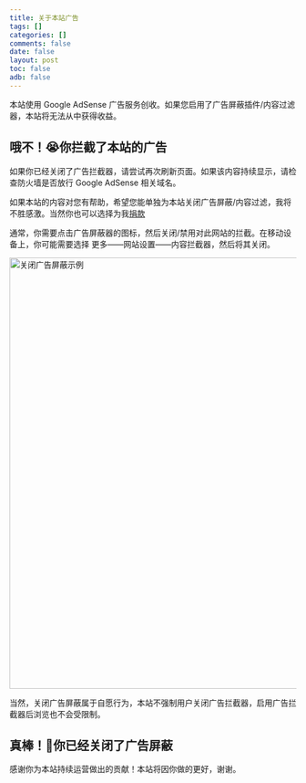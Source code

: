 ```yaml
---
title: 关于本站广告
tags: []
categories: []
comments: false
date: false
layout: post
toc: false
adb: false
---
```


本站使用 Google AdSense 广告服务创收。如果您启用了广告屏蔽插件/内容过滤器，本站将无法从中获得收益。

<div class="tloC is-hidden">

## 哦不！😭你拦截了本站的广告

如果你已经关闭了广告拦截器，请尝试再次刷新页面。如果该内容持续显示，请检查防火墙是否放行 Google AdSense 相关域名。

如果本站的内容对您有帮助，希望您能单独为本站关闭广告屏蔽/内容过滤，我将不胜感激。当然你也可以选择为我[捐款](/transfer/)

通常，你需要点击广告屏蔽器的图标，然后关闭/禁用对此网站的拦截。在移动设备上，你可能需要选择 更多——网站设置——内容拦截器，然后将其关闭。

<picture>
  <source src="https://cdn.tloxygen.com/images/e0b21a7c-3c1a-4632-7316-da4e9e6c8900/extra" media="(prefers-color-scheme: dark)" width="1148" height="752">
  <source src="https://cdn.tloxygen.com/images/46591fcd-e30c-4cfa-66d9-795b18c11000/extra" media="(prefers-color-scheme: light)" width="1152" height="756">
  <img src="https://cdn.tloxygen.com/images/46591fcd-e30c-4cfa-66d9-795b18c11000/extra" alt="关闭广告屏蔽示例" width="1152" height="756" data-raw="true"/>
</picture>

当然，关闭广告屏蔽属于自愿行为，本站不强制用户关闭广告拦截器，启用广告拦截器后浏览也不会受限制。

</div>

<div class="tloD">

## 真棒！🎉你已经关闭了广告屏蔽

感谢你为本站持续运营做出的贡献！本站将因你做的更好，谢谢。

</div>
